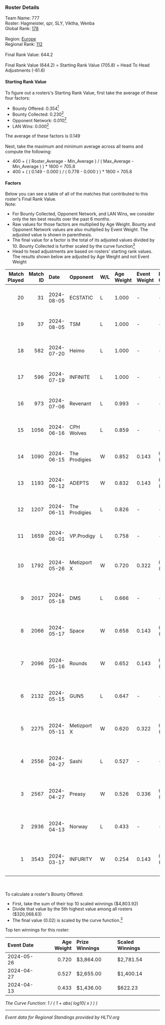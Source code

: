 ### Roster Details<br />
Team Name: 777<br />
Roster: Hagmeister, qzr, SLY, Viktha, Wenba<br />
Global Rank: [178](../standings_global.md)<br />
<br />
Region: [Europe]( ../standings_europe.md)<br />
Regional Rank: [112]( ../standings_europe.md)<br />
<br />
Final Rank Value:  644.2<br />
<br />
Final Rank Value (644.2) = Starting Rank Value (705.8) + Head To Head Adjustments (-61.6)<br />

#### Starting Rank Value<br />
To figure out a rosters's Starting Rank Value, first take the average of these four factors:<br />
- Bounty Offered: 0.354[<sup>1</sup>](#table2)
- Bounty Collected: 0.230[<sup>2</sup>](#table1)
- Opponent Network: 0.010[<sup>2</sup>](#table1)
- LAN Wins: 0.000[<sup>2</sup>](#table1)

The average of these factors is 0.149<br />
<br />
Next, take the maximum and minimum average across all teams and compute the following:<br />
- 400 + ( ( Roster_Average - Min_Average ) / ( Max_Average - Min_Average ) ) * 1600 = 705.8
- 400 + ( ( 0.149 - 0.000 ) / ( 0.778 - 0.000 ) ) * 1600 = 705.8


#### Factors<br />
Below you can see a table of all of the matches that contributed to this roster's Final Rank Value.<br />
Note:<br />

- For Bounty Collected, Opponent Network, and LAN Wins, we consider only the ten best results over the past 6 months.
- Raw values for those factors are multiplied by Age Weight. Bounty and Opponent Network values are also multiplied by Event Weight. The adjusted value is shown in parenthesis.
- The final value for a factor is the total of its adjusted values divided by 10. Bounty Collected is further scaled by the curve function[<sup>3</sup>](#curveFunction)
- Head to head adjustments are based on rosters' starting rank values. The results shown below are adjusted by Age Weight and not Event Weight
<span id="table1"></span><br />


| Match Played | Match ID | Date       | Opponent      | W/L | Age Weight | Event Weight | Bounty Collected | Opponent Network | LAN Wins  | H2H Adj. | Roster                                       |
| -: | -: | :- | :- | :- | :- | :- | :- | :- | :- | -: | :- |
|           20 |       31 | 2024-08-05 | ECSTATIC      | L   | 1.000      | -            | -                | -                | -         |   -19.95 | Hagmeister, qzr, SLY, Viktha, Wenba          |
|           19 |       37 | 2024-08-05 | TSM           | L   | 1.000      | -            | -                | -                | -         |    -4.70 | Hagmeister, qzr, SLY, Viktha, Wenba          |
|           18 |      582 | 2024-07-20 | Heimo         | L   | 1.000      | -            | -                | -                | -         |   -16.85 | Hagmeister, qzr, SLY, Viktha, Wenba          |
|           17 |      596 | 2024-07-19 | INFINITE      | L   | 1.000      | -            | -                | -                | -         |   -20.21 | Hagmeister, qzr, SLY, Viktha, Wenba          |
|           16 |      973 | 2024-07-06 | Revenant      | L   | 0.993      | -            | -                | -                | -         |   -11.30 | Hagmeister, qzr, SLY, Viktha, Wenba          |
|           15 |     1056 | 2024-06-16 | CPH Wolves    | L   | 0.859      | -            | -                | -                | -         |   -10.31 | Hagmeister, qzr, SLY, Viktha, Wenba          |
|           14 |     1090 | 2024-06-15 | The Prodigies | W   | 0.852      | 0.143        | 0.000 (0.000)    | 0.090 (0.011)    | 0 (0.000) |     8.10 | Hagmeister, qzr, SLY, Viktha, Wenba          |
|           13 |     1193 | 2024-06-12 | ADEPTS        | W   | 0.832      | 0.143        | 0.002 (0.000)    | 0.026 (0.003)    | 0 (0.000) |    10.85 | Hagmeister, qzr, SLY, Viktha, Wenba          |
|           12 |     1207 | 2024-06-11 | The Prodigies | L   | 0.826      | -            | -                | -                | -         |   -17.91 | Hagmeister, qzr, SLY, Viktha, Wenba          |
|           11 |     1659 | 2024-06-01 | VP.Prodigy    | L   | 0.758      | -            | -                | -                | -         |    -6.39 | Affava, Hagmeister, qzr, Viktha, Wenba       |
|           10 |     1792 | 2024-05-26 | Metizport X   | W   | 0.720      | 0.322        | 0.005 (0.001)    | 0.024 (0.006)    | 0 (0.000) |     8.99 | Affava, Hagmeister, MadeInRed, Viktha, Wenba |
|            9 |     2017 | 2024-05-18 | DMS           | L   | 0.666      | -            | -                | -                | -         |    -5.28 | Affava, Hagmeister, MadeInRed, Viktha, Wenba |
|            8 |     2066 | 2024-05-17 | Space         | W   | 0.658      | 0.143        | 0.006 (0.001)    | 0.429 (0.040)    | 0 (0.000) |    13.75 | Affava, Hagmeister, MadeInRed, Viktha, Wenba |
|            7 |     2096 | 2024-05-16 | Rounds        | W   | 0.652      | 0.143        | 0.000 (0.000)    | 0.000 (0.000)    | 0 (0.000) |     2.98 | Affava, Hagmeister, MadeInRed, Viktha, Wenba |
|            6 |     2132 | 2024-05-15 | GUN5          | L   | 0.647      | -            | -                | -                | -         |    -4.57 | Affava, Hagmeister, MadeInRed, Viktha, Wenba |
|            5 |     2275 | 2024-05-11 | Metizport X   | W   | 0.620      | 0.322        | 0.005 (0.001)    | 0.024 (0.005)    | 0 (0.000) |     8.13 | Affava, Hagmeister, MadeInRed, Viktha, Wenba |
|            4 |     2556 | 2024-04-27 | Sashi         | L   | 0.527      | -            | -                | -                | -         |    -1.15 | Affava, Hagmeister, MadeInRed, Viktha, Wenba |
|            3 |     2567 | 2024-04-27 | Preasy        | W   | 0.526      | 0.336        | 0.008 (0.001)    | 0.216 (0.038)    | 0 (0.000) |     9.91 | Affava, Hagmeister, MadeInRed, Viktha, Wenba |
|            2 |     2936 | 2024-04-13 | Norway        | L   | 0.433      | -            | -                | -                | -         |    -6.87 | Affava, Hagmeister, MadeInRed, Viktha, Wenba |
|            1 |     3543 | 2024-03-17 | INFURITY      | W   | 0.254      | 0.143        | 0.000 (0.000)    | 0.000 (0.000)    | 0 (0.000) |     1.22 | Affava, Hagmeister, MadeInRed, Viktha, Wenba |

<br />
<span id="table2"></span><br />
To calculate a roster's Bounty Offered:<br />

- First, take the sum of their top 10 scaled winnings ($4,803.92)
- Divide that value by the 5th highest value among all rosters ($320,068.63)
- The final value (0.02) is scaled by the curve function.[<sup>3</sup>](#curveFunction)

Top ten winnings for this roster:<br />

| Event Date | Age Weight | Prize Winnings | Scaled Winnings |
| :- | -: | :- | :- |
| 2024-05-26 |      0.720 | $3,864.00      | $2,781.54       |
| 2024-04-27 |      0.527 | $2,655.00      | $1,400.14       |
| 2024-04-13 |      0.433 | $1,436.00      | $622.23         |


<span id="curveFunction"></span>_The Curve Function: 1 / ( 1 + abs( log10( x ) ) )_<br />

---
_Event data for Regional Standings provided by HLTV.org_<br />
